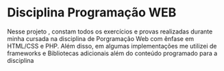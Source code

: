 # Disciplina Programação WEB
 Nesse projeto , constam todos os exercícios e provas realizadas durante minha cursada na disciplina de Porgramação Web com ênfase em HTML/CSS e PHP. Além disso, em algumas implementações me utilizei de frameworks e Bibliotecas adicionais além do conteúdo programado para a disciplina
